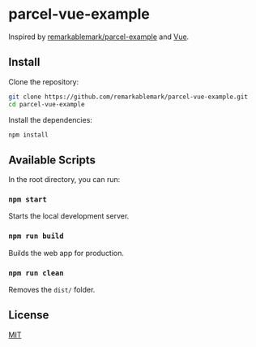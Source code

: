 # parcel-vue-example

Inspired by [remarkablemark/parcel-example](https://github.com/remarkablemark/parcel-example) and [Vue](https://parceljs.org/languages/vue/).

## Install

Clone the repository:

```sh
git clone https://github.com/remarkablemark/parcel-vue-example.git
cd parcel-vue-example
```

Install the dependencies:

```sh
npm install
```

## Available Scripts

In the root directory, you can run:

### `npm start`

Starts the local development server.

### `npm run build`

Builds the web app for production.

### `npm run clean`

Removes the `dist/` folder.

## License

[MIT](LICENSE)
